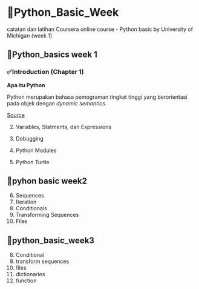 # 📌Python_Basic_Week
catatan dan latihan
Coursera online course - Python basic by University of Michigan (week 1)

## 📒Python_basics week 1
### ✅Introduction (Chapter 1)
**Apa itu Python**

Python merupakan bahasa pemograman tingkat tinggi yang berorientasi pada objek dengan *dynamic semantics*.

[Source](https://www.python.org/doc/essays/blurb/)

2. Variables, Statments, dan Expressions


3. Debugging
4. Python Modules
5. Python Turtle

## 📒pyhon basic week2
6. Sequences
7. Iteration
8. Conditionals
9. Transforming Sequences
10. Files

## 📒python_basic_week3
8. Conditional
9. transform sequences
10. files
11. dictionaries
12. function
